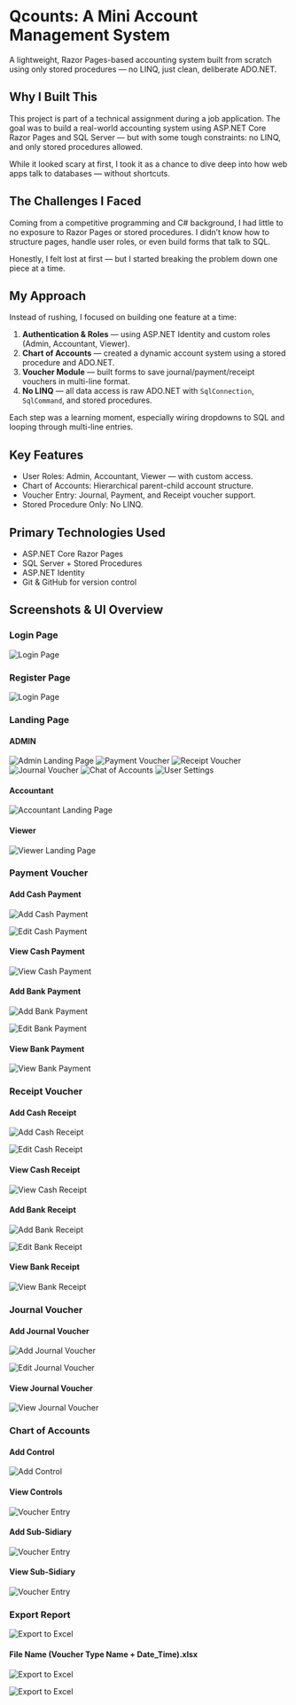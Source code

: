 # Qcounts: A Mini Account Management System

A lightweight, Razor Pages-based accounting system built from scratch using only stored procedures — no LINQ, just clean, deliberate ADO.NET.

## Why I Built This

This project is part of a technical assignment during a job application. The goal was to build a real-world accounting system using ASP.NET Core Razor Pages and SQL Server — but with some tough constraints: no LINQ, and only stored procedures allowed.

While it looked scary at first, I took it as a chance to dive deep into how web apps talk to databases — without shortcuts.

## The Challenges I Faced

Coming from a competitive programming and C# background, I had little to no exposure to Razor Pages or stored procedures. I didn’t know how to structure pages, handle user roles, or even build forms that talk to SQL. 

Honestly, I felt lost at first — but I started breaking the problem down one piece at a time.

## My Approach

Instead of rushing, I focused on building one feature at a time:

1. **Authentication & Roles** — using ASP.NET Identity and custom roles (Admin, Accountant, Viewer).
2. **Chart of Accounts** — created a dynamic account system using a stored procedure and ADO.NET.
3. **Voucher Module** — built forms to save journal/payment/receipt vouchers in multi-line format.
4. **No LINQ** — all data access is raw ADO.NET with `SqlConnection`, `SqlCommand`, and stored procedures.

Each step was a learning moment, especially wiring dropdowns to SQL and looping through multi-line entries.


## Key Features

- User Roles: Admin, Accountant, Viewer — with custom access.
- Chart of Accounts: Hierarchical parent-child account structure.
- Voucher Entry: Journal, Payment, and Receipt voucher support.
- Stored Procedure Only: No LINQ.


## Primary Technologies Used

- ASP.NET Core Razor Pages
- SQL Server + Stored Procedures
- ASP.NET Identity
- Git & GitHub for version control

## Screenshots & UI Overview

### Login Page
![Login Page](screenshots/Login-Page.png)

### Register Page
![Login Page](screenshots/Register-Page.png)


### Landing Page
#### ADMIN
![Admin Landing Page](screenshots/Admin-Landing-Page.png)
![Payment Voucher](screenshots/Admin-Payment-Voucher.png)
![Receipt Voucher](screenshots/Admin-Receipt-Voucher.png)
![Journal Voucher](screenshots/Admin-Journal-Voucher.png)
![Chat of Accounts](screenshots/Admin-COA.png)
![User Settings](screenshots/Admin-UserSettings.png)

#### Accountant
![Accountant Landing Page](screenshots/Acc-Landing-Page.png)

#### Viewer
![Viewer Landing Page](screenshots/Viewer-Landing-Page.png)



### Payment Voucher
#### Add Cash Payment
![Add Cash Payment](screenshots/Cash-Pay-Create.png)

![Edit Cash Payment](screenshots/Cash-Pay-Edit.png)

#### View Cash Payment
![View Cash Payment](screenshots/Cash-Pay-Index.png)

#### Add Bank Payment
![Add Bank Payment](screenshots/Bank-Pay-Create.png)

![Edit Bank Payment](screenshots/Bank-Pay-Edit.png)

#### View Bank Payment
![View Bank Payment](screenshots/Bank-Pay-Index.png)



### Receipt Voucher
#### Add Cash Receipt
![Add Cash Receipt](screenshots/Cash-Rcv-Create.png)

![Edit Cash Receipt](screenshots/Cash-Rcv-Edit.png)

#### View Cash Receipt
![View Cash Receipt](screenshots/Cash-Rcv-Index.png)

#### Add Bank Receipt
![Add Bank Receipt](screenshots/Bank-Rcv-Create.png)

![Edit Bank Receipt](screenshots/Bank-Rcv-Edit.png)

#### View Bank Receipt
![View Bank Receipt](screenshots/Bank-Rcv-Index.png)



### Journal Voucher
#### Add Journal Voucher
![Add Journal Voucher](screenshots/JV-Create.png)

![Edit Journal Voucher](screenshots/JV-Edit.png)

#### View Journal Voucher
![View Journal Voucher](screenshots/JV-Index.png)



### Chart of Accounts
#### Add Control 
![Add Control](screenshots/COA-Control-Create.png)

#### View Controls
![Voucher Entry](screenshots/COA-Control-Index.png)

#### Add Sub-Sidiary
![Voucher Entry](screenshots/COA-SubSidiary-Create.png)

#### View Sub-Sidiary
![Voucher Entry](screenshots/COA-SubSidiary-Create.png)



### Export Report 
![Export to Excel](screenshots/Export1.png)

#### File Name (Voucher Type Name + Date_Time).xlsx
![Export to Excel](screenshots/Export2.png)

![Export to Excel](screenshots/Export3.png)